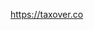 https://taxover.co

<!---
ivanney/ivanney is a ✨ special ✨ repository because its `README.md` (this file) appears on your GitHub profile.
You can click the Preview link to take a look at your changes.
--->
